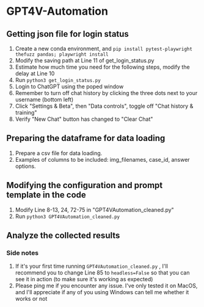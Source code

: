 # GPT4V-Automation

## Getting json file for login status

1. Create a new conda environment, and `pip install pytest-playwright thefuzz pandas; playwright install`
2. Modify the saving path at Line 11 of get_login_status.py
3. Estimate how much time you need for the following steps, modify the delay at Line 10
4. Run `python3 get_login_status.py`
5. Login to ChatGPT using the poped window
6. Remember to turn off chat history by clicking the three dots next to your username (bottom left)
7. Click "Settings & Beta", then "Data controls", toggle off "Chat history & training"
8. Verify "New Chat" button has changed to "Clear Chat"

## Preparing the dataframe for data loading
1. Prepare a csv file for data loading.
2. Examples of columns to be included: img_filenames, case_id, answer options.

## Modifying the configuration and prompt template in the code
1. Modify Line 8-13, 24, 72-75 in "GPT4VAutomation_cleaned.py"
2. Run `python3 GPT4VAutomation_cleaned.py`

## Analyze the collected results



### Side notes
1. If it's your first time running `GPT4VAutomation_cleaned.py` , I'll recommend you to change Line 85 to `headless=False` so that you can see it in action (to make sure it's working as expected)
2. Please ping me if you encounter any issue. I've only tested it on MacOS, and I'll appreciate if any of you using Windows can tell me whether it works or not
